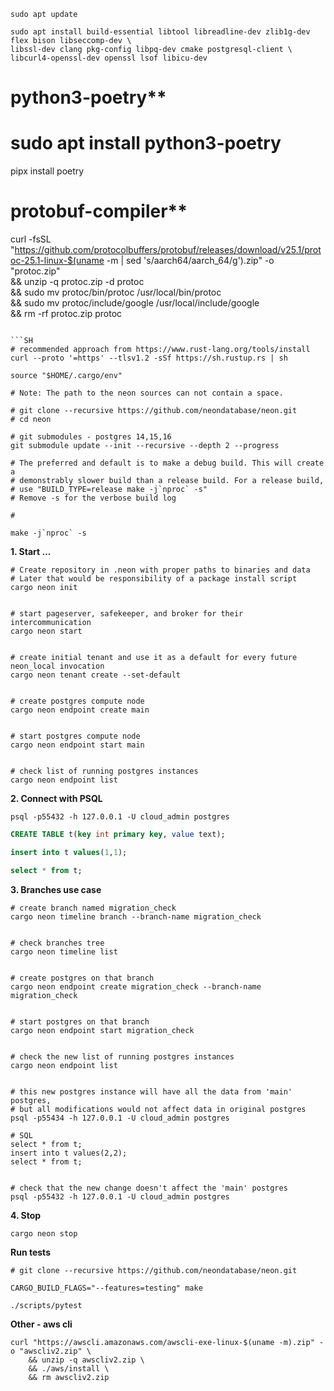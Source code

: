 
```SH
sudo apt update

sudo apt install build-essential libtool libreadline-dev zlib1g-dev flex bison libseccomp-dev \
libssl-dev clang pkg-config libpq-dev cmake postgresql-client \
libcurl4-openssl-dev openssl lsof libicu-dev
```

# python3-poetry**
# sudo apt install python3-poetry 
pipx install poetry

# protobuf-compiler**
curl -fsSL "https://github.com/protocolbuffers/protobuf/releases/download/v25.1/protoc-25.1-linux-$(uname -m | sed 's/aarch64/aarch_64/g').zip" -o "protoc.zip" \
    && unzip -q protoc.zip -d protoc \
    && sudo mv protoc/bin/protoc /usr/local/bin/protoc \
    && sudo mv protoc/include/google /usr/local/include/google \
    && rm -rf protoc.zip protoc
```

```SH
# recommended approach from https://www.rust-lang.org/tools/install
curl --proto '=https' --tlsv1.2 -sSf https://sh.rustup.rs | sh

source "$HOME/.cargo/env"

```


```SH
# Note: The path to the neon sources can not contain a space.

# git clone --recursive https://github.com/neondatabase/neon.git
# cd neon

# git submodules - postgres 14,15,16
git submodule update --init --recursive --depth 2 --progress

# The preferred and default is to make a debug build. This will create a
# demonstrably slower build than a release build. For a release build,
# use "BUILD_TYPE=release make -j`nproc` -s"
# Remove -s for the verbose build log

# 

make -j`nproc` -s
```


**1. Start ...**
```SH
# Create repository in .neon with proper paths to binaries and data
# Later that would be responsibility of a package install script
cargo neon init


# start pageserver, safekeeper, and broker for their intercommunication
cargo neon start


# create initial tenant and use it as a default for every future neon_local invocation
cargo neon tenant create --set-default


# create postgres compute node
cargo neon endpoint create main


# start postgres compute node
cargo neon endpoint start main


# check list of running postgres instances
cargo neon endpoint list
```

**2. Connect with PSQL**
```SH
psql -p55432 -h 127.0.0.1 -U cloud_admin postgres
```

```SQL
CREATE TABLE t(key int primary key, value text);

insert into t values(1,1);

select * from t;
```

**3. Branches use case**
```SH
# create branch named migration_check
cargo neon timeline branch --branch-name migration_check


# check branches tree
cargo neon timeline list


# create postgres on that branch
cargo neon endpoint create migration_check --branch-name migration_check


# start postgres on that branch
cargo neon endpoint start migration_check


# check the new list of running postgres instances
cargo neon endpoint list


# this new postgres instance will have all the data from 'main' postgres,
# but all modifications would not affect data in original postgres
psql -p55434 -h 127.0.0.1 -U cloud_admin postgres

# SQL
select * from t;
insert into t values(2,2);
select * from t;


# check that the new change doesn't affect the 'main' postgres
psql -p55432 -h 127.0.0.1 -U cloud_admin postgres
```


**4. Stop**
```SH
cargo neon stop
```


**Run tests**
```SH
# git clone --recursive https://github.com/neondatabase/neon.git

CARGO_BUILD_FLAGS="--features=testing" make

./scripts/pytest
```

**Other - aws cli**
```SH
curl "https://awscli.amazonaws.com/awscli-exe-linux-$(uname -m).zip" -o "awscliv2.zip" \
    && unzip -q awscliv2.zip \
    && ./aws/install \
    && rm awscliv2.zip
```